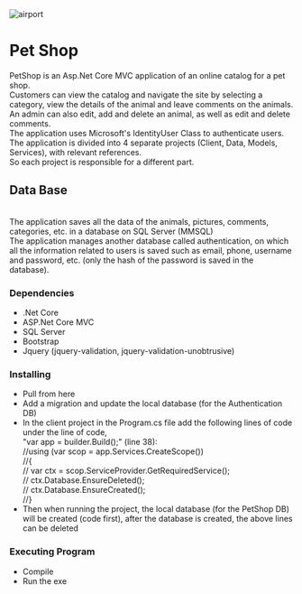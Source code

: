 <img align="center" alt="airport" style="padding-right:10px;" src="https://images.squarespace-cdn.com/content/v1/572e05c45559862dca6424ff/1463971934544-QF606UIFUBLI50DWF1YD/petshop-logo-4+2.png" />  

# Pet Shop
PetShop is an Asp.Net Core MVC application of an online catalog for a pet shop.
<br>
Customers can view the catalog and navigate the site by selecting a category, view the details of the animal and leave comments on the animals.
<br>
An admin can also edit, add and delete an animal, as well as edit and delete comments.
<br>
The application uses Microsoft's IdentityUser Class to authenticate users.
<br>
The application is divided into 4 separate projects (Client, Data, Models, Services), with relevant references.
<br>
So each project is responsible for a different part.
<br>

## Data Base
<br>
The application saves all the data of the animals, pictures, comments, categories, etc. in a database on SQL Server (MMSQL)
<br>
The application manages another database called authentication, on which all the information related to users is saved such as email, phone, username and password, etc. (only the hash of the password is saved in the database).
<br>

### Dependencies
* .Net Core
* ASP.Net Core MVC
* SQL Server
* Bootstrap
* Jquery (jquery-validation, jquery-validation-unobtrusive)

### Installing
* Pull from here
* Add a migration and update the local database (for the Authentication DB)
* In the client project in the Program.cs file add the following lines of code under the line of code,
  <br>
  "var app = builder.Build();" (line 38):
  <br>
  //using (var scop = app.Services.CreateScope())
  <br>
  //{
  <br>
  //    var ctx = scop.ServiceProvider.GetRequiredService<MyContext>();
  <br>
  //    ctx.Database.EnsureDeleted();
  <br>
  //    ctx.Database.EnsureCreated();
  <br>
  //}
* Then when running the project, the local database (for the PetShop DB) will be created (code first), after the database is created, the above lines can be deleted

### Executing Program
* Compile
* Run the exe
